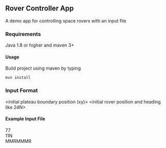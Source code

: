 ## Rover Controller App

A demo app for controlling space rovers with an input file

### Requirements
Java 1.8 or higher and maven 3+

#### Usage

Build project using maven by typing

```mvn install```

### Input Format
<initial plateau boundary position (xy)>
<initial rover position and heading like 24N>
<move commands like RMLMRMMMRL>
  
#### Example Input File
77  
11N  
MMRMMMR

